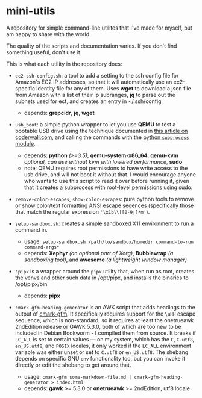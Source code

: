 <!--
SPDX-FileCopyrightText: 2020-2024 Eli Array Minkoff

SPDX-License-Identifier: 0BSD
-->

# mini-utils
A repository for simple command-line utilites that I've made for myself, but am happy to share with the world.

The quality of the scripts and documentation varies. If you don't find something useful, don't use it.

This is what each utility in the repository does:

* `ec2-ssh-config.sh`: a tool to add a setting to the ssh config file for Amazon's EC2 IP addresses, so that it will automatically use an ec2-specific identity file for any of them. Uses **wget** to download a json file from Amazon with a list of their ip subranges, **jq** to parse out the subnets used for ect, and creates an entry in ~/.ssh/config
  * depends: **grepcidr**, **jq**, **wget**

* `usb_boot`: a simple python wrapper to let you use **QEMU** to test a bootable USB drive using the technique documented in [this article on coderwall.com](https://coderwall.com/p/1usy5a/test-your-bootable-usb-drive-with-qemu), and calling the commands with the [python `subprocess` module](https://docs.python.org/3/library/subprocess.html).
  * depends: **python** *(>=3.5)*, **qemu-system-x86_64**, **qemu-kvm** *optional, can use without kvm with lowered performance*, **sudo**
  * note: QEMU requires root permissions to have write access to the usb drive, and will not boot it without that. I would encourage anyone who wants to use this script to read it over before running it, given that it creates a subprocess with root-level permissions using sudo.

* `remove-color-escapes`, `show-color-escapes`: pure python tools to remove or show color/text formatting ANSI escape seqences (specifically those that match the regular expression `'\x1b\\[[0-9;]*m'`).

* `setup-sandbox.sh`: creates a simple sandboxed X11 environment to run a command in.
  * usage: `setup-sandbox.sh /path/to/sandbox/homedir command-to-run command-args*`
  * depends: **Xephyr** *(an optional part of Xorg)*, **Bubblewrap** *(a sandboxing tool)*, and **awesome** *(a lightweight window manager)*

* `spipx` is a wrapper around the `pipx` utility that, when run as root, creates the venvs and other such data in /opt/pipx, and installs the binaries to /opt/pipx/bin
  * depends: **pipx**

* `cmark-gfm-heading-generator` is an AWK script that adds headings to the output of [cmark-gfm](https://github.com/github/cmark-gfm). It specifically  requires support for the `\uHH` escape sequence, which is non-standard, so it requires at least the onetrueawk 2ndEdition release or GAWK 5.3.0, both of which are too new to be included in Debian Bookworm - I compiled them from source. It breaks if `LC_ALL` is set to certain values — on my system, which has the `C`, `C.utf8`, `en_US.utf8`, and `POSIX` locales, it only worked if the `LC_ALL` environment variable was either unset or set to `C.utf8` or `en_US.utf8`. The shebang depends on specific GNU `env` functionality too, but you can invoke it directly or edit the shebang to get around that.
  * usage: `cmark-gfm some-markdown-file.md | cmark-gfm-heading-generator > index.html`
  * depends: **gawk** >= 5.3.0 or **onetrueawk** >= 2ndEdition, utf8 locale
